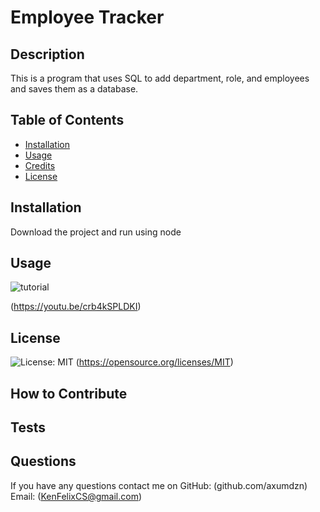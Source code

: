 # Employee Tracker
## Description
 This is a program that uses SQL to add department, role, and employees and saves them as a database.
## Table of Contents
- [Installation](#installation)
- [Usage](#usage)
- [Credits](#credits)
- [License](#license)
## Installation
Download the project and run using node
## Usage
![tutorial](./gif/tutorial.gif)

(https://youtu.be/crb4kSPLDKI)
## License
![License: MIT](https://img.shields.io/badge/License-MIT-yellow.svg) (https://opensource.org/licenses/MIT)
## How to Contribute

## Tests

## Questions
If you have any questions contact me on
GitHub: (github.com/axumdzn)
Email: (KenFelixCS@gmail.com)